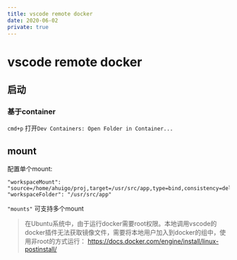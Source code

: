 ```yaml
---
title: vscode remote docker
date: 2020-06-02
private: true
---
```

# vscode remote docker
## 启动
### 基于container 
`cmd+p` 打开`Dev Containers: Open Folder in Container...`


## mount
配置单个mount:

    "workspaceMount": "source=/home/ahuigo/proj,target=/usr/src/app,type=bind,consistency=delegated", 
    "workspaceFolder": "/usr/src/app"

`"mounts"` 可支持多个mount


> 在Ubuntu系统中，由于运行docker需要root权限。本地调用vscode的docker插件无法获取镜像文件，需要将本地用户加入到docker的组中，使用非root的方式运行： 
> https://docs.docker.com/engine/install/linux-postinstall/
